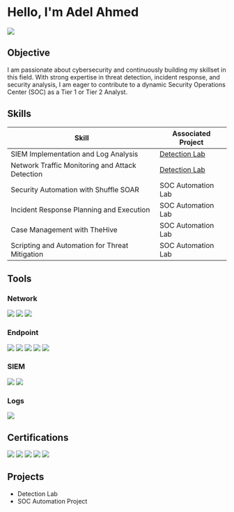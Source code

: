 # Hello, I'm Adel Ahmed
<a href="https://www.linkedin.com/in/adelaaw/"><img src="https://img.shields.io/badge/-LinkedIn-0072b1?&style=for-the-badge&logo=linkedin&logoColor=white" /></a>

## Objective
I am passionate about cybersecurity and continuously building my skillset in this field. With strong expertise in threat detection, incident response, and security analysis, I am eager to contribute to a dynamic Security Operations Center (SOC) as a Tier 1 or Tier 2 Analyst. 

## Skills
| Skill                                         | Associated Project         |
|-----------------------------------------------|----------------------------|
| SIEM Implementation and Log Analysis          | <a href="https://google.com">Detection Lab</a>|
| Network Traffic Monitoring and Attack Detection | <a href="https://google.com">Detection Lab</a>|
| Security Automation with Shuffle SOAR         | SOC Automation Lab|
| Incident Response Planning and Execution      | SOC Automation Lab|
| Case Management with TheHive                  | SOC Automation Lab|
| Scripting and Automation for Threat Mitigation | SOC Automation Lab|

## Tools

### Network
<div>
    <a href="https://www.wireshark.org/"><img src="https://img.shields.io/badge/-Wireshark-1679A7?&style=for-the-badge&logo=Wireshark&logoColor=white" /></a>
    <a href="https://suricata.io/"><img src="https://img.shields.io/badge/-Suricata-EF3B2D?&style=for-the-badge&logo=Suricata&logoColor=white" /></a>
    <a href="https://zeek.org/"><img src="https://img.shields.io/badge/-Zeek-777BB4?&style=for-the-badge&logo=Zeek&logoColor=white" /></a>
</div>

### Endpoint
<div>
    <a href="https://www.microsoft.com/en-us/security/business/threat-protection/microsoft-defender-endpoint"><img src="https://img.shields.io/badge/-Microsoft_Defender_for_Endpoint-00A4EF?&style=for-the-badge&logo=Microsoft&logoColor=white" /></a>
    <a href="https://www.carbonblack.com/"><img src="https://img.shields.io/badge/-Carbon_Black-FF4500?&style=for-the-badge&logo=VMware&logoColor=white" /></a>
    <a href="https://www.sentinelone.com/"><img src="https://img.shields.io/badge/-Sentinel_One-5C2D91?&style=for-the-badge&logo=SentinelOne&logoColor=white" /></a>
    <a href="https://www.microsoft.com/en-us/security/business/siem-and-xdr/microsoft-sentinel"><img src="https://img.shields.io/badge/-Microsoft_Sentinel-0078D4?&style=for-the-badge&logo=Microsoft&logoColor=white" /></a>
    <a href="https://www.crowdstrike.com/"><img src="https://img.shields.io/badge/-CrowdStrike-F03C02?&style=for-the-badge&logo=CrowdStrike&logoColor=white" /></a>
</div>

### SIEM
<div>
    <a href="https://www.microsoft.com/en-us/security/business/siem-and-xdr/microsoft-sentinel"><img src="https://img.shields.io/badge/-Microsoft_Sentinel-0078D4?&style=for-the-badge&logo=Microsoft&logoColor=white" /></a>
    <a href="https://www.splunk.com/"><img src="https://img.shields.io/badge/-Splunk-000000?&style=for-the-badge&logo=Splunk&logoColor=white" /></a>
</div>

### Logs
<div>
    <a href="https://www.sumologic.com/"><img src="https://img.shields.io/badge/-Sumo_Logic-005571?&style=for-the-badge&logo=SumoLogic&logoColor=white" /></a>
</div>

## Certifications
<div>
    <a href="https://www.credly.com/badges/c5650866-7c85-4582-a325-166b758a2a27/public_url"><img src="https://img.shields.io/badge/-Security%2B-FF0000?&style=for-the-badge&logo=CompTIA&logoColor=white" /></a>
    <a href="https://www.credly.com/badges/32df7613-ec36-4d2a-b5a6-52f01d7745a5/public_url"><img src="https://img.shields.io/badge/-ISC2_CC-008C95?&style=for-the-badge&logo=ISC2&logoColor=white" /></a>
    <a href="https://www.coursera.org/account/accomplishments/specialization/Z9PFJ6WT97XZ"><img src="https://img.shields.io/badge/-Google_Cybersecurity-34A853?&style=for-the-badge&logo=Google&logoColor=white" /></a>
    <a href="https://www.coursera.org/account/accomplishments/professional-cert/ZPQLE8LPHTP3"><img src="https://img.shields.io/badge/-Google_IT_Professional_Certificate-4285F4?&style=for-the-badge&logo=Google&logoColor=white" /></a>
    <a href="https://www.isc2.org/Certifications/CISSP"><img src="https://img.shields.io/badge/-CISSP_in_progress-7A7A7A?&style=for-the-badge&logo=ISC2&logoColor=white" /></a>
</div>

## Projects
- Detection Lab
- SOC Automation Project
